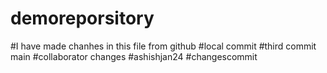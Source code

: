 # demoreporsitory
#I have made chanhes in this file from github
#local commit
#third commit main
#collaborator changes
#ashishjan24
#changescommit
